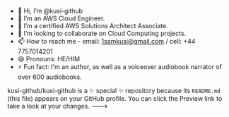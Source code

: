 - 👋 Hi, I’m @kusi-github
- 👀 I’m an AWS Cloud Engineer.
- 🌱 I’m a certified AWS Solutions Architect Associate. 
- 💞️ I’m looking to collaborate on Cloud Computing projects.
- 📫 How to reach me - email: 1samkusi@gmail.com / cell: +44 7757014201
- 😄 Pronouns: HE/HIM
- ⚡ Fun fact: I'm an author, as well as a voiceover audiobook narrator of over 600 audiobooks.


kusi-github/kusi-github is a ✨ special ✨ repository because its `README.md` (this file) appears on your GitHub profile.
You can click the Preview link to take a look at your changes.
--->
